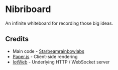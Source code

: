 # Nibriboard

An infinite whiteboard for recording those big ideas.

## Credits
 - Main code - [Starbeamrainbowlabs](https://starbeamrainbowlabs.com/)
 - [Paper.js](http://paperjs.org/) - Client-side rendering
 - [IotWeb](http://sensaura.org/pages/tools/iotweb/) - Underlying HTTP / WebSocket server
